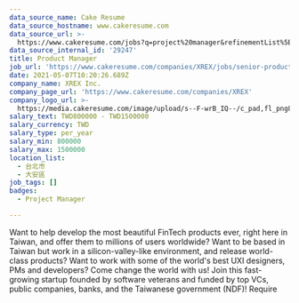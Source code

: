 ```yaml
---
data_source_name: Cake Resume
data_source_hostname: www.cakeresume.com
data_source_url: >-
  https://www.cakeresume.com/jobs?q=project%20manager&refinementList%5Blang_name%5D%5B0%5D=English&refinementList%5Bsalary_type%5D=per_year&range%5Bsalary_range%5D%5Bmin%5D=1000000&page=2
data_source_internal_id: '29247'
title: Product Manager
job_url: 'https://www.cakeresume.com/companies/XREX/jobs/senior-product-manager-e45ce6'
date: 2021-05-07T10:20:26.689Z
company_name: XREX Inc.
company_page_url: 'https://www.cakeresume.com/companies/XREX'
company_logo_url: >-
  https://media.cakeresume.com/image/upload/s--F-wrB_IQ--/c_pad,fl_png8,h_200,w_200/v1577753848/tuw4wffo97drgklzeouz.png
salary_text: TWD800000 - TWD1500000
salary_currency: TWD
salary_type: per_year
salary_min: 800000
salary_max: 1500000
location_list:
  - 台北市
  - 大安區
job_tags: []
badges:
  - Project Manager

---
```


Want to help develop the most beautiful FinTech products ever, right here in Taiwan, and offer them to millions of users worldwide? Want to be based in Taiwan but work in a silicon-valley-like environment, and release world-class products? Want to work with some of the world's best UXI designers, PMs and developers? Come change the world with us! Join this fast-growing startup founded by software veterans and funded by top VCs, public companies, banks, and the Taiwanese government (NDF)! Require